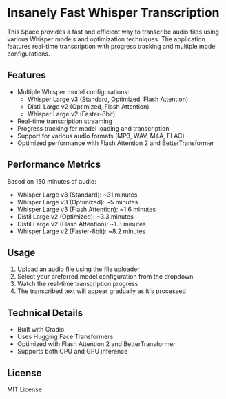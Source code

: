 # Insanely Fast Whisper Transcription

This Space provides a fast and efficient way to transcribe audio files using various Whisper models and optimization techniques. The application features real-time transcription with progress tracking and multiple model configurations.

## Features

- Multiple Whisper model configurations:
  - Whisper Large v3 (Standard, Optimized, Flash Attention)
  - Distil Large v2 (Optimized, Flash Attention)
  - Whisper Large v2 (Faster-8bit)
- Real-time transcription streaming
- Progress tracking for model loading and transcription
- Support for various audio formats (MP3, WAV, M4A, FLAC)
- Optimized performance with Flash Attention 2 and BetterTransformer

## Performance Metrics

Based on 150 minutes of audio:

- Whisper Large v3 (Standard): ~31 minutes
- Whisper Large v3 (Optimized): ~5 minutes
- Whisper Large v3 (Flash Attention): ~1.6 minutes
- Distil Large v2 (Optimized): ~3.3 minutes
- Distil Large v2 (Flash Attention): ~1.3 minutes
- Whisper Large v2 (Faster-8bit): ~8.2 minutes

## Usage

1. Upload an audio file using the file uploader
2. Select your preferred model configuration from the dropdown
3. Watch the real-time transcription progress
4. The transcribed text will appear gradually as it's processed

## Technical Details

- Built with Gradio
- Uses Hugging Face Transformers
- Optimized with Flash Attention 2 and BetterTransformer
- Supports both CPU and GPU inference

## License

MIT License
